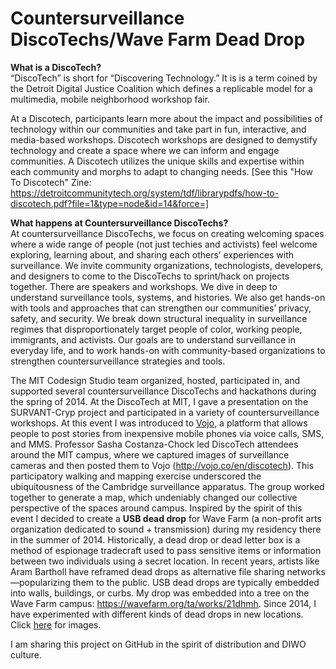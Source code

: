 # Countersurveillance DiscoTechs/Wave Farm Dead Drop
<b>What is a DiscoTech?</b><br>
“DiscoTech” is short for “Discovering Technology.” It is is a term coined by the Detroit Digital Justice Coalition which defines a replicable model for a multimedia, mobile neighborhood workshop fair.

At a Discotech, participants learn more about the impact and possibilities of technology within our communities and take part in fun, interactive, and media-based workshops. Discotech workshops are designed to demystify technology and create a space where we can inform and engage communities. A Discotech utilizes the unique skills and expertise within each community and morphs to adapt to changing needs. [See this "How To Discotech" Zine: https://detroitcommunitytech.org/system/tdf/librarypdfs/how-to-discotech.pdf?file=1&type=node&id=14&force=]<br>

<b>What happens at Countersurveillance DiscoTechs?</b><br>
At countersurveillance DiscoTechs, we focus on creating welcoming spaces where a wide range of people (not just techies and activists) feel welcome exploring, learning about, and sharing each others’ experiences with surveillance. We invite community organizations, technologists, developers, and designers to come to the DiscoTechs to sprint/hack on projects together. There are speakers and workshops. We dive in deep to understand surveillance tools, systems, and histories. We also get hands-on with tools and approaches that can strengthen our communities’ privacy, safety, and security. We break down structural inequality in surveillance regimes that disproportionately target people of color, working people, immigrants, and activists. Our goals are to understand surveillance in everyday life, and to work hands-on with community-based organizations to strengthen countersurveillance strategies and tools.<br>

The MIT Codesign Studio team organized, hosted, participated in, and supported several countersurveillance DiscoTechs and hackathons during the spring of 2014. At the DiscoTech at MIT, I gave a presentation on the SURVANT-Cryp project and participated in a variety of countersurveillance workshops. At this event I was introduced to <a href="http://vojo.co">Vojo</a>, a platform that allows people to post stories from inexpensive mobile phones via voice calls, SMS, and MMS. Professor Sasha Costanza-Chock led DiscoTech attendees around the MIT campus, where we captured images of surveillance cameras and then posted them to Vojo (http://vojo.co/en/discotech). This participatory walking and mapping exercise underscored the ubiquitousness of the Cambridge surveillance apparatus. The group worked together to generate a map, which undeniably changed our collective perspective of the spaces around campus. Inspired by the spirit of this event I decided to create a <b>USB dead drop</b> for Wave Farm (a non-profit arts organization dedicated to sound + transmission) during my residency there in the summer of 2014. Historically, a dead drop or dead letter box is a method of espionage tradecraft used to pass sensitive items or information between two individuals using a secret location. In recent years, artists like Aram Bartholl have reframed dead drops as alternative file sharing networks—popularizing them to the public. USB dead drops are typically embedded into walls, buildings, or curbs. My drop was embedded into a tree on the Wave Farm campus: https://wavefarm.org/ta/works/21dhmh. Since 2014, I have experimented with different kinds of dead drops in new locations. Click <a href="https://www.dropbox.com/sh/kc6b5zpzhln7fqy/AADQ0w_EPP6USS6ZcVdYuh2Ya?dl=0">here</a> for images.<br>

I am sharing this project on GitHub in the spirit of distribution and DIWO culture.
